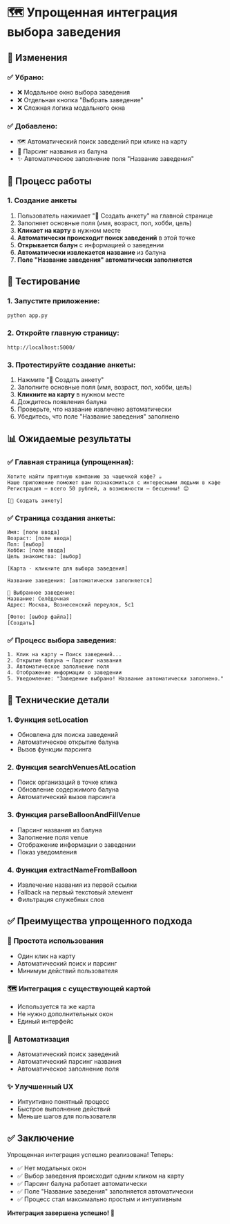 # 🗺️ Упрощенная интеграция выбора заведения

## 🎯 Изменения

### ✅ Убрано:
- ❌ Модальное окно выбора заведения
- ❌ Отдельная кнопка "Выбрать заведение"
- ❌ Сложная логика модального окна

### ✅ Добавлено:
- 🗺️ Автоматический поиск заведений при клике на карту
- 🔄 Парсинг названия из балуна
- ✨ Автоматическое заполнение поля "Название заведения"

## 🔄 Процесс работы

### 1. **Создание анкеты**
1. Пользователь нажимает "📝 Создать анкету" на главной странице
2. Заполняет основные поля (имя, возраст, пол, хобби, цель)
3. **Кликает на карту** в нужном месте
4. **Автоматически происходит поиск заведений** в этой точке
5. **Открывается балун** с информацией о заведении
6. **Автоматически извлекается название** из балуна
7. **Поле "Название заведения" автоматически заполняется**

## 🧪 Тестирование

### 1. Запустите приложение:
```bash
python app.py
```

### 2. Откройте главную страницу:
```
http://localhost:5000/
```

### 3. Протестируйте создание анкеты:
1. Нажмите "📝 Создать анкету"
2. Заполните основные поля (имя, возраст, пол, хобби, цель)
3. **Кликните на карту** в нужном месте
4. Дождитесь появления балуна
5. Проверьте, что название извлечено автоматически
6. Убедитесь, что поле "Название заведения" заполнено

## 📊 Ожидаемые результаты

### ✅ Главная страница (упрощенная):
```
Хотите найти приятную компанию за чашечкой кофе? ☕
Наше приложение поможет вам познакомиться с интересными людьми в кафе
Регистрация — всего 50 рублей, а возможности — бесценны! 😊

[📝 Создать анкету]
```

### ✅ Страница создания анкеты:
```
Имя: [поле ввода]
Возраст: [поле ввода]
Пол: [выбор]
Хобби: [поле ввода]
Цель знакомства: [выбор]

[Карта - кликните для выбора заведения]

Название заведения: [автоматически заполняется]

🎯 Выбранное заведение:
Название: Селёдочная
Адрес: Москва, Вознесенский переулок, 5с1

[Фото: [выбор файла]]
[Создать]
```

### ✅ Процесс выбора заведения:
```
1. Клик на карту → Поиск заведений...
2. Открытие балуна → Парсинг названия
3. Автоматическое заполнение поля
4. Отображение информации о заведении
5. Уведомление: "Заведение выбрано! Название автоматически заполнено."
```

## 🔧 Технические детали

### 1. **Функция setLocation**
- Обновлена для поиска заведений
- Автоматическое открытие балуна
- Вызов функции парсинга

### 2. **Функция searchVenuesAtLocation**
- Поиск организаций в точке клика
- Обновление содержимого балуна
- Автоматический вызов парсинга

### 3. **Функция parseBalloonAndFillVenue**
- Парсинг названия из балуна
- Заполнение поля venue
- Отображение информации о заведении
- Показ уведомления

### 4. **Функция extractNameFromBalloon**
- Извлечение названия из первой ссылки
- Fallback на первый текстовый элемент
- Фильтрация служебных слов

## ✅ Преимущества упрощенного подхода

### 🎯 **Простота использования**
- Один клик на карту
- Автоматический поиск и парсинг
- Минимум действий пользователя

### 🗺️ **Интеграция с существующей картой**
- Используется та же карта
- Не нужно дополнительных окон
- Единый интерфейс

### 🔄 **Автоматизация**
- Автоматический поиск заведений
- Автоматический парсинг названия
- Автоматическое заполнение поля

### ✨ **Улучшенный UX**
- Интуитивно понятный процесс
- Быстрое выполнение действий
- Меньше шагов для пользователя

## ✅ Заключение

Упрощенная интеграция успешно реализована! Теперь:

- ✅ Нет модальных окон
- ✅ Выбор заведения происходит одним кликом на карту
- ✅ Парсинг балуна работает автоматически
- ✅ Поле "Название заведения" заполняется автоматически
- ✅ Процесс стал максимально простым и интуитивным

**Интеграция завершена успешно! 🎉** 